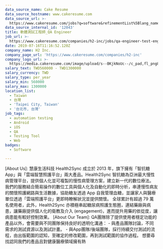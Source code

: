 ```yaml
---
data_source_name: Cake Resume
data_source_hostname: www.cakeresume.com
data_source_url: >-
  https://www.cakeresume.com/jobs?q=software&refinementList%5Blang_name%5D%5B0%5D=English&refinementList%5Bsalary_type%5D=per_year&range%5Bsalary_range%5D%5Bmin%5D=1000000&page=2
data_source_internal_id: '12043'
title: 軟體測試工程師_QA Engineer
job_url: >-
  https://www.cakeresume.com/companies/h2-inc/jobs/qa-engineer-test-engineer-adee2f
date: 2019-07-16T11:16:52.120Z
company_name: H2 Inc.
company_page_url: 'https://www.cakeresume.com/companies/h2-inc'
company_logo_url: >-
  https://media.cakeresume.com/image/upload/s--BKjkNoUc--/c_pad,fl_png8,h_200,w_200/v1655278333/i5ozdkkhp54i320flvbt.png
salary_text: TWD560000 - TWD1300000
salary_currency: TWD
salary_type: per_year
salary_min: 560000
salary_max: 1300000
location_list:
  - Taiwan
  - 台灣
  - 'Taipei City, Taiwan'
  - '台北市, 台灣'
job_tags:
  - automation testing
  - Android
  - iOS
  - QA
  - Testing Tool
  - Web
badges:
  - Software

---
```


[About Us]: 慧康生活科技 Health2Sync 成立於 2013 年，旗下擁有「智抗糖 App」與「雲端智慧照護平台」兩大產品。Health2Sync 智抗糖為亞洲最大慢性病管理平台，提供個人化並可複製的慢性病管理方案，建立新一代的數位療法。 我們的服務結合簡易操作的數位工具與個人化及自動化的即時分析，串連慢性病友的關懷照護網路與生活數據，協助糖友透過 App 自我管理血糖，並讓家人與醫療單位透過「雲端照護平台」更即時瞭解狀況並提供關懷。 全球累計有超過 79 萬名使用者，此外，Health2Sync 亦積極串起糖尿病照護生態圈，連結藥廠與病患，讓藥廠提供個人化的衛教及介入 (engagement)，進而提升用藥的依從度，讓病患能有較好控制效果。 [About Our Team]: QA團隊除了提供使用者穩定功能的產品以外，會需要與不同團隊保持良好的透明化溝通： - 與產品團隊討論，不同需求的測試資源以及測試計畫。 - 與App團隊/後端團隊，採行持續交付測試的流程，由出版範圍的認知，至確定的修改範圍，再到測試範圍的協作過程。 想要尋找認同我們的產品且對健康醫療領域擁有熱